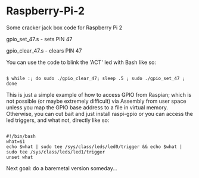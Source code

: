 # Raspberry-Pi-2
Some cracker jack box code for Raspberry Pi 2

gpio_set_47.s  - sets PIN 47

gpio_clear_47.s - clears PIN 47

You can use the code to blink the 'ACT' led with Bash like so:

<code>
$ while :; do sudo ./gpio_clear_47; sleep .5 ; sudo ./gpio_set_47 ; done
</code>

This is just a simple example of how to access GPIO from Raspian; which is not possible (or maybe extremely difficult) via Assembly from user space unless you map the GPIO base address to a file in virtual memory.  Otherwise, you can cut bait and just install raspi-gpio or you can access the led triggers, and what not, directly like so:

<code>
#!/bin/bash
what=$1
echo $what | sudo tee /sys/class/leds/led0/trigger && echo $what | sudo tee /sys/class/leds/led1/trigger
unset what
</code>

Next goal: do a baremetal version someday... 



